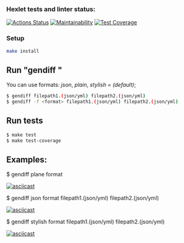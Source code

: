 ### Hexlet tests and linter status:
[![Actions Status](https://github.com/pasadem/frontend-project-lvl2/workflows/hexlet-check/badge.svg)](https://github.com/pasadem/frontend-project-lvl2/actions)
[![Maintainability](https://api.codeclimate.com/v1/badges/dfc50c2d88cd46d069c1/maintainability)](https://codeclimate.com/github/pasadem/frontend-project-lvl2/maintainability)
[![Test Coverage](https://api.codeclimate.com/v1/badges/dfc50c2d88cd46d069c1/test_coverage)](https://codeclimate.com/github/pasadem/frontend-project-lvl2/test_coverage)
### Setup

```sh
make install
```

## Run "gendiff <filepath1> <filepath2>"
You can use formats: *json*, *plain*, *stylish = (default)*;
```sh
$ gendiff filepath1.(json/yml) filepath2.(json/yml)
$ gendiff -f <format> filepath1.(json/yml) filepath2.(json/yml)
```

## Run tests
```sh
$ make test
$ make test-coverage
```

## Examples:
$ gendiff plane format
  
[![asciicast](https://asciinema.org/a/FdQxK5zI4F8lYscVguuH313rd.svg)](https://asciinema.org/a/FdQxK5zI4F8lYscVguuH313rd)
  
$ gendiff json format filepath1.(json/yml) filepath2.(json/yml)
  
[![asciicast](https://asciinema.org/a/1qLMPg2Vj9djTEoDd5wb56rfn.svg)](https://asciinema.org/a/1qLMPg2Vj9djTEoDd5wb56rfn)
  
$ gendiff stylish format filepath1.(json/yml) filepath2.(json/yml)
  
[![asciicast](https://asciinema.org/a/93cawTixM9Jd1jn8qpVgwFC6o.svg)](https://asciinema.org/a/93cawTixM9Jd1jn8qpVgwFC6o)
